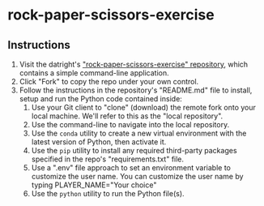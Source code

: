 # rock-paper-scissors-exercise

## Instructions

  1. Visit the datright's ["rock-paper-scissors-exercise" repository](https://github.com/datright/rock-paper-scissors-exercise), which contains a simple command-line application. 
  2. Click "Fork" to copy the repo under your own control. 
  3. Follow the instructions in the repository's "README.md" file to install, setup and run the Python code contained inside:
     1. Use your Git client to "clone" (download) the remote fork onto your local machine. We'll refer to this as the "local repository".
     2. Use the command-line to navigate into the local repository.
     3. Use the `conda` utility to create a new virtual environment with the latest version of Python, then activate it.
     4. Use the `pip` utility to install any required third-party packages specified in the repo's "requirements.txt" file.
     5. Use a ".env" file approach to set an environment variable to customize the user name. You can customize the user name by typing PLAYER_NAME="Your choice"
     6. Use the `python` utility to run the Python file(s).